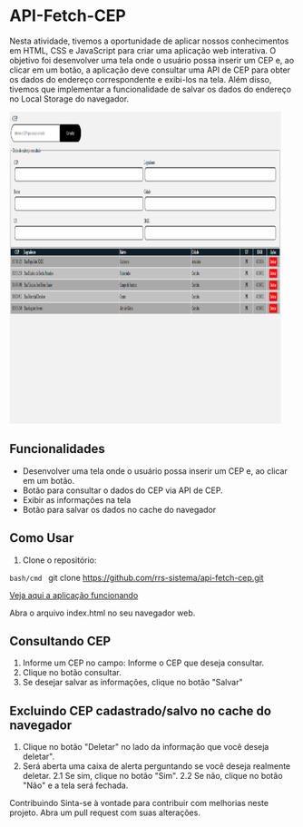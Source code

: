 # API-Fetch-CEP

Nesta atividade, tivemos a oportunidade de aplicar nossos conhecimentos em HTML, CSS e JavaScript para criar uma aplicação web interativa. 
O objetivo foi desenvolver uma tela onde o usuário possa inserir um CEP e, ao clicar em um botão, 
a aplicação deve consultar uma API de CEP para obter os dados do endereço correspondente e exibi-los na tela. Além disso, 
tivemos que implementar a funcionalidade de salvar os dados do endereço no Local Storage do navegador.

<img src="./src/assets/img/tela-principal.png" width="95%" height="550">


## Funcionalidades

- Desenvolver uma tela onde o usuário possa inserir um CEP e, ao clicar em um botão.
- Botão para consultar o dados do CEP via API de CEP.
- Exibir as informações na tela
- Botão para salvar os dados no cache do navegador

## Como Usar

1. Clone o repositório:

```bash/cmd ```
git clone https://github.com/rrs-sistema/api-fetch-cep.git
 
<a href="https://rrs-sistema.github.io/api-fetch-cep/" target="_blank">Veja aqui a aplicação funcionando</a>

Abra o arquivo index.html no seu navegador web.

## Consultando CEP

1. Informe um CEP no campo: Informe o CEP que deseja consultar.
2. Clique no botão consultar.
3. Se desejar salvar as informações, clique no botão "Salvar"

## Excluindo CEP cadastrado/salvo no cache do navegador
1. Clique no botão "Deletar" no lado da informação que você deseja deletar".
2. Será aberta uma caixa de alerta perguntando se você deseja realmente deletar.
  2.1 Se sim, clique no botão "Sim".
  2.2 Se não, clique no botão "Não" e a tela será fechada.


Contribuindo
Sinta-se à vontade para contribuir com melhorias neste projeto. Abra um pull request com suas alterações.



